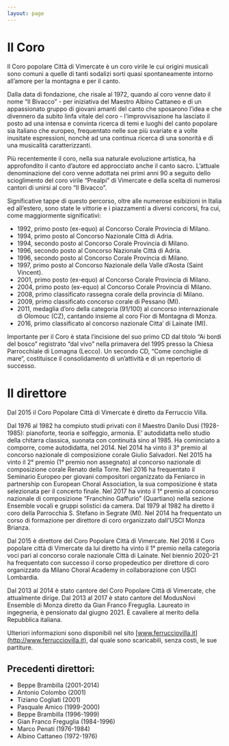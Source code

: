 ```yaml
---
layout: page
---
```


<p></p>

<h1>Il Coro</h1>

Il Coro popolare Città di Vimercate è un coro virile le cui origini musicali sono comuni a quelle di tanti sodalizi sorti quasi spontaneamente intorno all’amore per la montagna e per il canto.

Dalla data di fondazione, che risale al 1972, quando al coro venne dato il nome “Il Bivacco” - per iniziativa del Maestro Albino Cattaneo e di un appassionato gruppo di giovani amanti del canto che sposarono l’idea e che divennero da subito linfa vitale del coro - l’improvvisazione ha lasciato il posto ad una intensa e convinta ricerca di temi e luoghi del canto popolare sia italiano che europeo, frequentato nelle sue più svariate e a volte inusitate espressioni, nonchè ad una continua ricerca di una sonorità e di una musicalità caratterizzanti. 

Più recentemente il coro, nella sua naturale evoluzione artistica, ha approfondito il canto d’autore ed approcciato anche il canto sacro. L’attuale denominazione del coro venne adottata nei primi anni 90 a seguito dello scioglimento del coro virile “Prealpi” di Vimercate e della scelta di numerosi cantori di unirsi al coro “Il Bivacco”.

Significative tappe di questo percorso, oltre alle numerose esibizioni in Italia ed all’estero, sono state le vittorie e i piazzamenti a diversi concorsi, fra cui, come maggiormente significativi:

- 1992, primo posto (ex-equo) al Concorso Corale Provincia di Milano.
- 1994, primo posto al Concorso Nazionale Città di Adria.
- 1994, secondo posto al Concorso Corale Provincia di Milano.
- 1996, secondo posto al Concorso Nazionale Città di Adria.
- 1996, secondo posto al Concorso Corale Provincia di Milano.
- 1997, primo posto al Concorso Nazionale della Valle d’Aosta (Saint Vincent).
- 2001, primo posto (ex-equo) al Concorso Corale Provincia di Milano.
- 2004, primo posto (ex-equo) al Concorso Corale Provincia di Milano.
- 2008, primo classificato rassegna corale della provincia di Milano.
- 2009, primo classificato concorso corale di Pessano (MI).
- 2011, medaglia d’oro della categoria (91/100) al concorso internazionale di Olomouc (CZ), cantando insieme al coro Fior di Montagna di Monza.
- 2016, primo classificato al concorso nazionale Citta’ di Lainate (MI).

Importante per il Coro è stata l’incisione del suo primo CD dal titolo “Ai bordi del bosco” registrato “dal vivo” nella primavera del 1995 presso la Chiesa Parrocchiale di Lomagna (Lecco). Un secondo CD, “Come conchiglie di mare“, costituisce il consolidamento di un’attività e di un repertorio di successo.

<h1>Il direttore</h1>

Dal 2015 il Coro Popolare Città di Vimercate è diretto da Ferruccio Villa.

Dal 1976 al 1982 ha compiuto studi privati con il Maestro Danilo Dusi (1928-1985): pianoforte, teoria e solfeggio, armonia. E’ autodidatta nello studio della chitarra classica, suonata con continuità sino al 1985. Ha cominciato a comporre, come autodidatta, nel 2014. Nel 2014 ha vinto il 3° premio al concorso nazionale di composizione corale Giulio Salvadori. Nel 2015 ha vinto il 2° premio (1° premio non assegnato) al concorso nazionale di composizione corale Renato della Torre. Nel 2016 ha frequentato il Seminario Europeo per giovani compositori organizzato da Feniarco in partnership con European Choral Association, la sua composizione è stata selezionata per il concerto finale. Nel 2017 ha vinto il 1° premio al concorso nazionale di composizione “Franchino Gaffurio” (Quartiano) nella sezione Ensemble vocali e gruppi solistici da camera. Dal 1979 al 1982 ha diretto il coro della Parrocchia S. Stefano in Segrate (MI). Nel 2014 ha frequentato un corso di formazione per direttore di coro organizzato dall'USCI Monza Brianza.

Dal 2015 è direttore del Coro Popolare Città di Vimercate. Nel 2016 il Coro popolare città di Vimercate da lui diretto ha vinto il 1° premio nella categoria voci pari al concorso corale nazionale Città di Lainate. Nel biennio 2020-21 ha frequentato con successo il corso propedeutico per direttore di coro organizzato da Milano Choral Academy in collaborazione con USCI Lombardia.

Dal 2013 al 2014 è stato cantore del Coro Popolare Città di Vimercate, che attualmente dirige. Dal 2013 al 2017 è stato cantore del ModusNovi Ensemble di Monza diretto da Gian Franco Freguglia. Laureato in ingegneria, è pensionato dal giugno 2021. È cavaliere al merito della Repubblica italiana.

Ulteriori informazioni sono disponibili nel sito [www.ferrucciovilla.it](http://www.ferrucciovilla.it), dal quale sono scaricabili, senza costi, le sue partiture.

<h2>Precedenti direttori:</h2>

- Beppe Brambilla (2001-2014)
- Antonio Colombo (2001)
- Tiziano Cogliati (2001)
- Pasquale Amico (1999-2000)
- Beppe Brambilla (1996-1999)
- Gian Franco Freguglia (1984-1996)
- Marco Penati (1976-1984)
- Albino Cattaneo (1972-1976)
